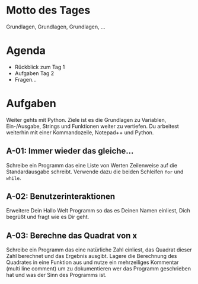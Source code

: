 # Motto des Tages

Grundlagen, Grundlagen, Grundlagen, ...

# Agenda

- Rückblick zum Tag 1
- Aufgaben Tag 2
- Fragen...

# Aufgaben

Weiter gehts mit Python. Ziele ist es die Grundlagen zu Variablen, Ein-/Ausgabe, Strings und Funktionen weiter zu vertiefen. Du arbeitest weiterhin mit einer Kommandozeile, Notepad++ und Python.

## A-01: Immer wieder das gleiche...

Schreibe ein Programm das eine Liste von Werten Zeilenweise auf die Standardausgabe schreibt. Verwende dazu die beiden Schleifen `for` und `while`.

## A-02: Benutzerinteraktionen

Erweitere Dein Hallo Welt Programm so das es Deinen Namen einliest, Dich begrüßt und fragt wie es Dir geht.

## A-03: Berechne das Quadrat von x

Schreibe ein Programm das eine natürliche Zahl einliest, das Quadrat dieser Zahl berechnet und das Ergebnis ausgibt. Lagere die Berechnung des Quadrates
in eine Funktion aus und nutze ein mehrzeiliges Kommentar (multi line comment) um zu dokumentieren wer das Programm geschrieben hat und was der Sinn des
Programms ist. 
